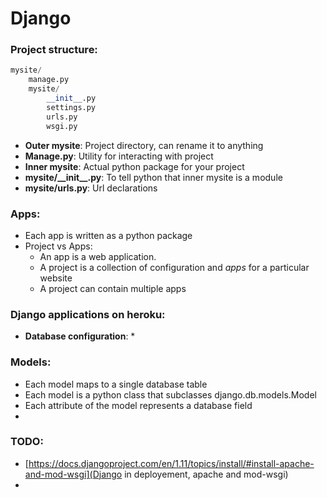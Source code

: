 # Django

### Project structure:
```py
mysite/
    manage.py
    mysite/
        __init__.py
        settings.py
        urls.py
        wsgi.py
```
- **Outer mysite**: Project directory, can rename it to anything 
- **Manage.py**: Utility for interacting with project
- **Inner mysite**: Actual python package for your project
- **mysite/\_\_init\_\_.py**: To tell python that inner mysite is a module
- **mysite/urls.py**: Url declarations

### Apps:
- Each app is written as a python package
- Project vs Apps: 
    * An app is a web application.
    * A project is a collection of configuration and *apps* for a particular website
    * A project can contain multiple apps

### Django applications on heroku:
- **Database configuration**:
    * 
    
### Models:
- Each model maps to a single database table
- Each model is a python class that subclasses django.db.models.Model
- Each attribute of the model represents a database field
- 

### TODO: 
- [https://docs.djangoproject.com/en/1.11/topics/install/#install-apache-and-mod-wsgi](Django in deployement, apache and mod-wsgi)
- 

